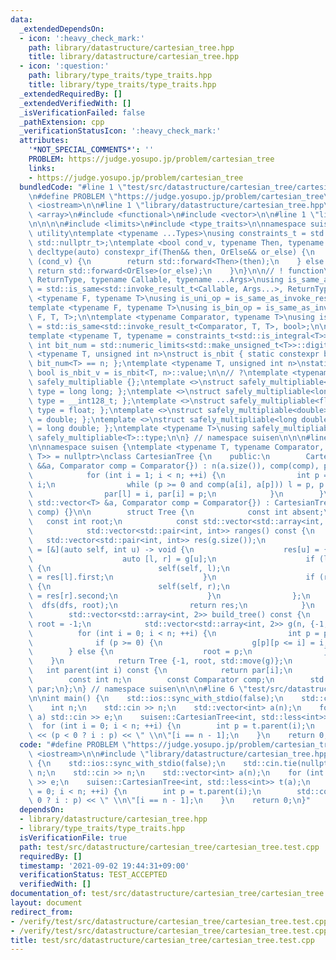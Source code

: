 ```yaml
---
data:
  _extendedDependsOn:
  - icon: ':heavy_check_mark:'
    path: library/datastructure/cartesian_tree.hpp
    title: library/datastructure/cartesian_tree.hpp
  - icon: ':question:'
    path: library/type_traits/type_traits.hpp
    title: library/type_traits/type_traits.hpp
  _extendedRequiredBy: []
  _extendedVerifiedWith: []
  _isVerificationFailed: false
  _pathExtension: cpp
  _verificationStatusIcon: ':heavy_check_mark:'
  attributes:
    '*NOT_SPECIAL_COMMENTS*': ''
    PROBLEM: https://judge.yosupo.jp/problem/cartesian_tree
    links:
    - https://judge.yosupo.jp/problem/cartesian_tree
  bundledCode: "#line 1 \"test/src/datastructure/cartesian_tree/cartesian_tree.test.cpp\"\
    \n#define PROBLEM \"https://judge.yosupo.jp/problem/cartesian_tree\"\n\n#include\
    \ <iostream>\n\n#line 1 \"library/datastructure/cartesian_tree.hpp\"\n\n\n\n#include\
    \ <array>\n#include <functional>\n#include <vector>\n\n#line 1 \"library/type_traits/type_traits.hpp\"\
    \n\n\n\n#include <limits>\n#include <type_traits>\n\nnamespace suisen {\n// !\
    \ utility\ntemplate <typename ...Types>\nusing constraints_t = std::enable_if_t<std::conjunction_v<Types...>,\
    \ std::nullptr_t>;\ntemplate <bool cond_v, typename Then, typename OrElse>\nconstexpr\
    \ decltype(auto) constexpr_if(Then&& then, OrElse&& or_else) {\n    if constexpr\
    \ (cond_v) {\n        return std::forward<Then>(then);\n    } else {\n       \
    \ return std::forward<OrElse>(or_else);\n    }\n}\n\n// ! function\ntemplate <typename\
    \ ReturnType, typename Callable, typename ...Args>\nusing is_same_as_invoke_result\
    \ = std::is_same<std::invoke_result_t<Callable, Args...>, ReturnType>;\ntemplate\
    \ <typename F, typename T>\nusing is_uni_op = is_same_as_invoke_result<T, F, T>;\n\
    template <typename F, typename T>\nusing is_bin_op = is_same_as_invoke_result<T,\
    \ F, T, T>;\n\ntemplate <typename Comparator, typename T>\nusing is_comparator\
    \ = std::is_same<std::invoke_result_t<Comparator, T, T>, bool>;\n\n// ! integral\n\
    template <typename T, typename = constraints_t<std::is_integral<T>>>\nconstexpr\
    \ int bit_num = std::numeric_limits<std::make_unsigned_t<T>>::digits;\ntemplate\
    \ <typename T, unsigned int n>\nstruct is_nbit { static constexpr bool value =\
    \ bit_num<T> == n; };\ntemplate <typename T, unsigned int n>\nstatic constexpr\
    \ bool is_nbit_v = is_nbit<T, n>::value;\n\n// ?\ntemplate <typename T>\nstruct\
    \ safely_multipliable {};\ntemplate <>\nstruct safely_multipliable<int> { using\
    \ type = long long; };\ntemplate <>\nstruct safely_multipliable<long long> { using\
    \ type = __int128_t; };\ntemplate <>\nstruct safely_multipliable<float> { using\
    \ type = float; };\ntemplate <>\nstruct safely_multipliable<double> { using type\
    \ = double; };\ntemplate <>\nstruct safely_multipliable<long double> { using type\
    \ = long double; };\ntemplate <typename T>\nusing safely_multipliable_t = typename\
    \ safely_multipliable<T>::type;\n\n} // namespace suisen\n\n\n#line 9 \"library/datastructure/cartesian_tree.hpp\"\
    \n\nnamespace suisen {\ntemplate <typename T, typename Comparator, constraints_t<is_comparator<Comparator,\
    \ T>> = nullptr>\nclass CartesianTree {\n    public:\n        CartesianTree(std::vector<T>\
    \ &&a, Comparator comp = Comparator{}) : n(a.size()), comp(comp), par(n, -1) {\n\
    \            for (int i = 1; i < n; ++i) {\n                int p = i - 1, l =\
    \ i;\n                while (p >= 0 and comp(a[i], a[p])) l = p, p = par[p];\n\
    \                par[l] = i, par[i] = p;\n            }\n        }\n        CartesianTree(const\
    \ std::vector<T> &a, Comparator comp = Comparator{}) : CartesianTree(std::vector<T>(a),\
    \ comp) {}\n\n        struct Tree {\n            const int absent;\n         \
    \   const int root;\n            const std::vector<std::array<int, 2>> g;\n\n\
    \            std::vector<std::pair<int, int>> ranges() const {\n             \
    \   std::vector<std::pair<int, int>> res(g.size());\n                auto dfs\
    \ = [&](auto self, int u) -> void {\n                    res[u] = {u, u + 1};\n\
    \                    auto [l, r] = g[u];\n                    if (l != absent)\
    \ {\n                        self(self, l);\n                        res[u].first\
    \ = res[l].first;\n                    }\n                    if (r != absent)\
    \ {\n                        self(self, r);\n                        res[u].second\
    \ = res[r].second;\n                    }\n                };\n              \
    \  dfs(dfs, root);\n                return res;\n            }\n        };\n\n\
    \        std::vector<std::array<int, 2>> build_tree() const {\n            int\
    \ root = -1;\n            std::vector<std::array<int, 2>> g(n, {-1, -1});\n  \
    \          for (int i = 0; i < n; ++i) {\n                int p = par[i];\n  \
    \              if (p >= 0) {\n                    g[p][p <= i] = i;\n        \
    \        } else {\n                    root = p;\n                }\n        \
    \    }\n            return Tree {-1, root, std::move(g)};\n        }\n\n     \
    \   int parent(int i) const {\n            return par[i];\n        }\n    private:\n\
    \        const int n;\n        const Comparator comp;\n        std::vector<int>\
    \ par;\n};\n} // namespace suisen\n\n\n#line 6 \"test/src/datastructure/cartesian_tree/cartesian_tree.test.cpp\"\
    \n\nint main() {\n    std::ios::sync_with_stdio(false);\n    std::cin.tie(nullptr);\n\
    \    int n;\n    std::cin >> n;\n    std::vector<int> a(n);\n    for (int &e :\
    \ a) std::cin >> e;\n    suisen::CartesianTree<int, std::less<int>> t(a);\n  \
    \  for (int i = 0; i < n; ++i) {\n        int p = t.parent(i);\n        std::cout\
    \ << (p < 0 ? i : p) << \" \\n\"[i == n - 1];\n    }\n    return 0;\n}\n"
  code: "#define PROBLEM \"https://judge.yosupo.jp/problem/cartesian_tree\"\n\n#include\
    \ <iostream>\n\n#include \"library/datastructure/cartesian_tree.hpp\"\n\nint main()\
    \ {\n    std::ios::sync_with_stdio(false);\n    std::cin.tie(nullptr);\n    int\
    \ n;\n    std::cin >> n;\n    std::vector<int> a(n);\n    for (int &e : a) std::cin\
    \ >> e;\n    suisen::CartesianTree<int, std::less<int>> t(a);\n    for (int i\
    \ = 0; i < n; ++i) {\n        int p = t.parent(i);\n        std::cout << (p <\
    \ 0 ? i : p) << \" \\n\"[i == n - 1];\n    }\n    return 0;\n}"
  dependsOn:
  - library/datastructure/cartesian_tree.hpp
  - library/type_traits/type_traits.hpp
  isVerificationFile: true
  path: test/src/datastructure/cartesian_tree/cartesian_tree.test.cpp
  requiredBy: []
  timestamp: '2021-09-02 19:44:31+09:00'
  verificationStatus: TEST_ACCEPTED
  verifiedWith: []
documentation_of: test/src/datastructure/cartesian_tree/cartesian_tree.test.cpp
layout: document
redirect_from:
- /verify/test/src/datastructure/cartesian_tree/cartesian_tree.test.cpp
- /verify/test/src/datastructure/cartesian_tree/cartesian_tree.test.cpp.html
title: test/src/datastructure/cartesian_tree/cartesian_tree.test.cpp
---
```

